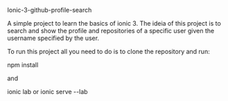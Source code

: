 Ionic-3-github-profile-search

A simple project to learn the basics of ionic 3. The ideia of this project is to search and show the profile and repositories of a specific user given the username specified by the user.

To run this project all you need to do is to clone the repository and run:

npm install

and

ionic lab or ionic serve --lab
